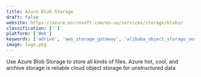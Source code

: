 ```yaml
---
title: Azure Blob Storage
draft: false 
website: https://azure.microsoft.com/en-us/services/storage/blobs/
classification: ['']
platform: ['Web']
keywords: ['adrive', 'aws_storage_gateway', 'alibaba_object_storage_service', 'aura_object_store', 'azure_storage_explorer', 'cloudian', 'ddn_wos', 'digitalocean_block_storage', 'digitalocean_spaces', 'dropbox', 'glusterfs', 'igneous_dataprotect', 'leofs', 'minio', 'rackspace_cloud_files', 'sandisk_infiniflash', 'scality', 'winscp', 'zadara_storage']
image: logo.png
---
```

Use Azure Blob Storage to store all kinds of files. Azure hot, cool, and archive storage is reliable cloud object storage for unstructured data